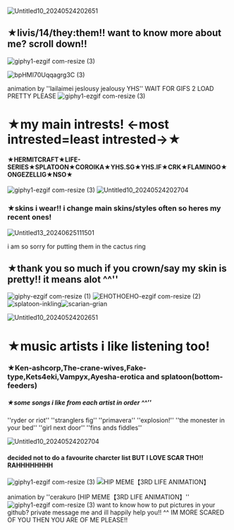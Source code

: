 ![Untitled10_20240524202651](https://github.com/livissssss/livissssss/assets/164212085/a8608440-a171-4bd8-8e9c-2b40ef6bc261)
## **★livis/14/they:them!! want to know more about me? scroll down!!**
![giphy1-ezgif com-resize (3)](https://github.com/livissssss/livissssss/assets/164212085/d76812ba-5e0d-45a4-a61e-28a7b7467a0f)

![bpHMI70Uqqagrg3C (3)](https://github.com/LIVISSKU/LIVISSKU/assets/164212085/02bc394c-31e8-43d6-b041-0795969581d3)

animation by ''lailaimei jeslousy jealousy YHS'' WAIT FOR GIFS 2 LOAD PRETTY PLEASE
![giphy1-ezgif com-resize (3)](https://github.com/livissssss/livissssss/assets/164212085/d76812ba-5e0d-45a4-a61e-28a7b7467a0f)

# **★my main intrests! <-most intrested=least intrested->★**
#### ★HERMITCRAFT★LIFE-SERIES★SPLATOON★COROIKA★YHS.SG★YHS.IF★CRK★FLAMINGO★ONGEZELLIG★NSO★
![giphy1-ezgif com-resize (3)](https://github.com/livissssss/livissssss/assets/164212085/d76812ba-5e0d-45a4-a61e-28a7b7467a0f)
![Untitled10_20240524202704](https://github.com/livissssss/livissssss/assets/164212085/01db34fa-0526-4a9a-9d4a-acce62a808c7)
### ★skins i wear!! i change main skins/styles often so heres my recent ones!

![Untitled13_20240625111501](https://github.com/LIVISSKU/LIVISSKU/assets/164212085/96d12d12-a75f-4559-9478-3f30c7ad7066)

i am so sorry for putting them in the cactus ring


## ★thank you so much if you crown/say my skin is pretty!! it means alot ^^''
![giphy-ezgif com-resize (1)](https://github.com/livissssss/livissssss/assets/164212085/d9797dc1-eeed-4e1a-82d7-e17f7ad98c65)
 ![EHOTHOEHO-ezgif com-resize (2)](https://github.com/livissssss/livissssss/assets/164212085/037d6fcd-813a-4074-97c8-f1c9a6b3ab21)![splatoon-inkling](https://github.com/LIVISSKU/LIVISSKU/assets/164212085/3c75cdc5-5f0c-408b-835c-b0540de53010)![scarian-grian](https://github.com/LIVISSKU/LIVISSKU/assets/164212085/4e36603c-bed8-48a2-ba67-9b8b2630e956)

 
 ![Untitled10_20240524202651](https://github.com/livissssss/livissssss/assets/164212085/478fba69-492e-460a-803e-4c1afba2e8f7)

 # ★music artists i like listening too!
### ★Ken-ashcorp,The-crane-wives,Fake-type,Kets4eki,Vampyx,Ayesha-erotica and splatoon(bottom-feeders)

##### ★some songs i like from each artist in order ^^''

''ryder or riot'' ''stranglers fig'' ''primavera'' ''explosion!'' ''the monester in your bed'' ''girl next door'' ''fins ands fiddles'' 

![Untitled10_20240524202704](https://github.com/livissssss/livissssss/assets/164212085/44afe87b-d804-47d5-98b1-6b55265ac98d)
#### decided not to do a favourite charcter list BUT I LOVE SCAR THO!! RAHHHHHHHH
![giphy1-ezgif com-resize (3)](https://github.com/livissssss/livissssss/assets/164212085/d76812ba-5e0d-45a4-a61e-28a7b7467a0f)
![HIP MEME【3RD LIFE ANIMATION】](https://github.com/LIVISSKU/LIVISSKU/assets/164212085/28e84655-7d16-4438-abba-19dce7127609)

animation by ''cerakuro [HIP MEME【3RD LIFE ANIMATION】''
 ![giphy1-ezgif com-resize (3)](https://github.com/livissssss/livissssss/assets/164212085/d76812ba-5e0d-45a4-a61e-28a7b7467a0f)
want to know how to put pictures in your github? private message me and ill happily help you!! ^^ IM MORE SCARED OF YOU THEN YOU ARE OF ME PLEASE!!


